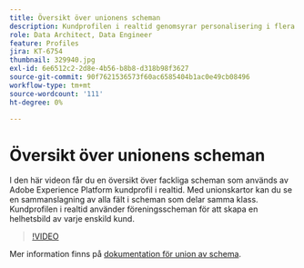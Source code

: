 ```yaml
---
title: Översikt över unionens scheman
description: Kundprofilen i realtid genomsyrar personalisering i flera kanaler i stor skala genom varje fas av kundresan. Batch- eller direktuppspelningsdata kan aktiveras för kundprofilen i realtid genom att både schemat och motsvarande datauppsättning aktiveras.
role: Data Architect, Data Engineer
feature: Profiles
jira: KT-6754
thumbnail: 329940.jpg
exl-id: 6e6512c2-2d8e-4b56-b8b8-d318b98f3627
source-git-commit: 90f7621536573f60ac6585404b1ac0e49cb08496
workflow-type: tm+mt
source-wordcount: '111'
ht-degree: 0%

---
```


# Översikt över unionens scheman

I den här videon får du en översikt över fackliga scheman som används av Adobe Experience Platform kundprofil i realtid. Med unionskartor kan du se en sammanslagning av alla fält i scheman som delar samma klass. Kundprofilen i realtid använder föreningsscheman för att skapa en helhetsbild av varje enskild kund.

>[!VIDEO](https://video.tv.adobe.com/v/329940?quality=12&learn=on)

Mer information finns på [dokumentation för union av schema](https://experienceleague.adobe.com/docs/experience-platform/profile/union-schemas/union-schema.html).

